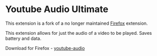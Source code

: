 # Youtube Audio Ultimate

This extension is a fork of a no longer maintained [Firefox](https://github.com/animeshkundu/youtube-audio) extension.

This extension allows for just the audio of a video to be played. Saves battery and data.

Download for Firefox - [youtube-audio](https://addons.mozilla.org/en-US/firefox/addon/youtube-audio-reworked/)

